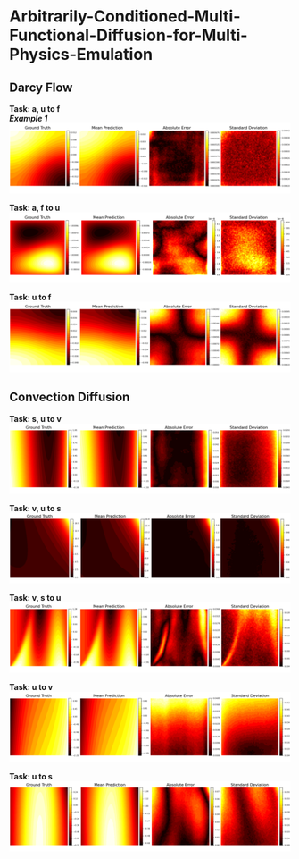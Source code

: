 # Arbitrarily-Conditioned-Multi-Functional-Diffusion-for-Multi-Physics-Emulation

## Darcy Flow



**Task: a, u to f**  
***Example 1***   ![](figs/darcy_f.png)

**Task: a, f to u**  
![](figs/darcy_u.png)

**Task: u to f**  
![](figs/darcy_u_f.png)

## Convection Diffusion


**Task: s, u to v**  
![](figs/cd_a.png)

**Task: v, u to s**  
![](figs/cd_f.png)

**Task: v, s to u**  
![](figs/cd_u.png)

**Task: u to v**  
![](figs/cd_u_a.png)

**Task: u to s**  
![](figs/cd_u_f.png)

